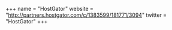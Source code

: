 +++
name = "HostGator"
website = "http://partners.hostgator.com/c/1383599/181771/3094"
twitter = "HostGator"
+++